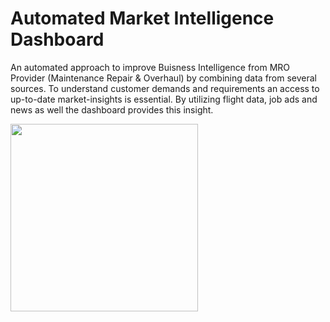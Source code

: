 # Automated Market Intelligence Dashboard


An automated approach to improve Buisness Intelligence from MRO Provider (Maintenance Repair & Overhaul) by combining data from several sources. To understand customer demands and requirements an access to up-to-date market-insights is essential. By utilizing flight data, job ads and news as well the dashboard provides this insight.

<img src="https://github.com/neuefische/cgn-analytics-22-1-protocols/blob/e463ed10d22ed35978b7471eeed47f1eda82b40e/Images/ols_model_results.png" width="300" />


